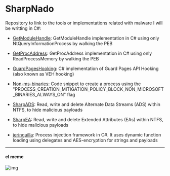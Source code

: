 # SharpNado

Repository to link to the tools or implementations related with malware I will be writting in C#:


- [GetModuleHandle](https://github.com/ricardojoserf/GetModuleHandle): GetModuleHandle implementation in C# using only NtQueryInformationProcess by walking the PEB

- [GetProcAddress](https://github.com/ricardojoserf/GetProcAddress): GetProcAddress implementation in C# using only ReadProcessMemory by walking the PEB

- [GuardPagesHooking](https://github.com/ricardojoserf/GuardPagesHooking): C# implementation of Guard Pages API Hooking (also known as VEH hooking)

- [Non-ms-binaries](https://github.com/ricardojoserf/non-ms-binaries): Code snippet to create a process using the "PROCESS_CREATION_MITIGATION_POLICY_BLOCK_NON_MICROSOFT_BINARIES_ALWAYS_ON" flag

- [SharpADS](https://github.com/ricardojoserf/SharpADS): Read, write and delete Alternate Data Streams (ADS) within NTFS, to hide malicious payloads

- [SharpEA](https://github.com/ricardojoserf/SharpEA): Read, write and delete Extended Attributes (EAs) within NTFS, to hide malicious payloads

- [jeringuilla](https://github.com/ricardojoserf/jeringuilla): Process injection framework in C#. It uses dynamic function loading using delegates and AES-encryption for strings and payloads


------------------

#### el meme

![img](https://raw.githubusercontent.com/ricardojoserf/ricardojoserf.github.io/master/images/sharpnado/test.drawio%20(1).png)
